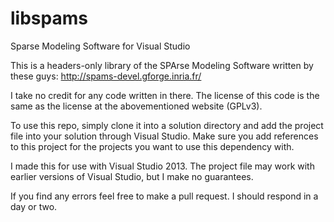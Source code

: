 # libspams
Sparse Modeling Software for Visual Studio

This is a headers-only library of the SPArse Modeling Software written by these guys: http://spams-devel.gforge.inria.fr/

I take no credit for any code written in there. The license of this code is the same as the license at the abovementioned website (GPLv3).

To use this repo, simply clone it into a solution directory and add the project file into your solution through Visual Studio. Make sure you add references to this project for the projects you want to use this dependency with.

I made this for use with Visual Studio 2013. The project file may work with earlier versions of Visual Studio, but I make no guarantees.

If you find any errors feel free to make a pull request. I should respond in a day or two.
